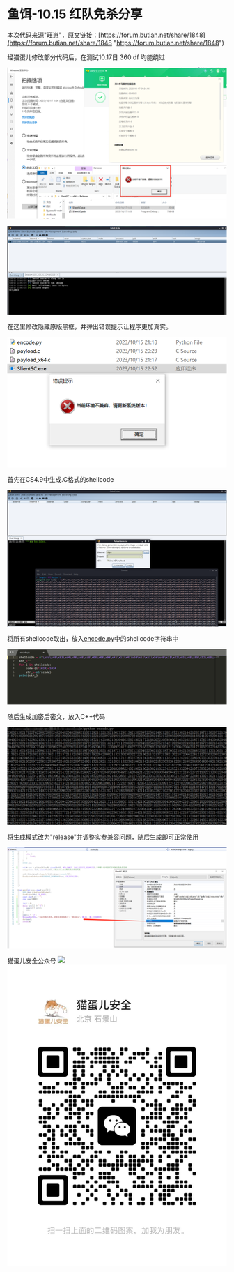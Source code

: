 # 鱼饵-10.15 红队免杀分享

本次代码来源"旺崽"，原文链接：[https://forum.butian.net/share/1848](https://forum.butian.net/share/1848 "https://forum.butian.net/share/1848")

经猫蛋儿修改部分代码后，在测试10.17日 360 df 均能绕过

![](image/image_FGdqu3TvXL.png)

![](image/image_l3aE8rjoyo.png)

在这里修改隐藏原版黑框，并弹出错误提示让程序更加真实。

![](image/image_SkxMFvQ_vS.png)

首先在CS4.9中生成.C格式的shellcode

![](image/image_3BqnrKcRZ4.png)

将所有shellcode取出，放入[encode.py](http://encode.py "encode.py")中的shellcode字符串中

![](image/image_yxHKTDSwMu.png)

随后生成加密后密文，放入C++代码

![](image/image_MCGLGEP_q1.png)

将生成模式改为"release"并调整实参兼容问题，随后生成即可正常使用

![](image/image_8UFDivV_Uo.png)

猫蛋儿安全公众号
![](image/1692229320385.png)
![](image/1690737748898.png)


